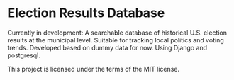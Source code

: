 # Election Results Database
Currently in development: A searchable database of historical U.S. election results at the municipal level. Suitable for tracking local politics and voting trends. Developed based on dummy data for now. Using Django and postgresql.

This project is licensed under the terms of the MIT license.